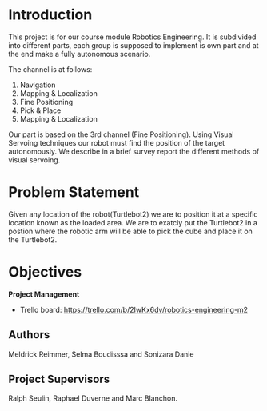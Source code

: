 # Introduction

This project is for our course module Robotics Engineering. 
It is subdivided into different parts, each group is supposed to implement is own part and at the end make a fully autonomous scenario. 

The channel is at follows:
1. Navigation
2. Mapping & Localization
3. Fine Positioning 
4. Pick & Place
5. Mapping & Localization

Our part is based on the 3rd channel (Fine Positioning). Using Visual Servoing techniques our robot must find the position of the target autonomously.
We describe in a brief survey report the different methods of visual servoing.

# Problem Statement
Given any location of the robot(Turtlebot2) we are to position it at a specific location known as the loaded area. We are to exatcly put the Turtlebot2 in a postion where the robotic arm will be able to pick the cube and place it on the Turtlebot2.

# Objectives

 

**Project Management**
- Trello board: https://trello.com/b/2IwKx6dv/robotics-engineering-m2

## Authors
Meldrick Reimmer, Selma Boudisssa and Sonizara Danie


## Project Supervisors
Ralph Seulin, Raphael Duverne and Marc Blanchon.
 


